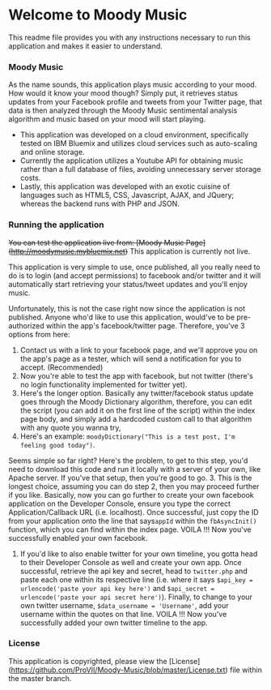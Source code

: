 # Welcome to Moody Music
This readme file provides you with any instructions necessary to run this application and makes it easier to understand.


### Moody Music
As the name sounds, this application plays music according to your mood. How would it know your mood though? Simply put, it retrieves status updates from your Facebook profile and tweets from your Twitter page, that data is then analyzed through the Moody Music sentimental analysis algorithm and music based on your mood will start playing.
* This application was developed on a cloud environment, specifically tested on IBM Bluemix and utilizes cloud services such as auto-scaling and online storage.
* Currently the application utilizes a Youtube API for obtaining music rather than a full database of files, avoiding unnecessary server storage costs.
* Lastly, this application was developed with an exotic cuisine of languages such as HTML5, CSS, Javascript, AJAX, and JQuery; whereas the backend runs with PHP and JSON.


### Running the application
~~You can test the application live from: [Moody Music Page] (http://moodymusic.mybluemix.net)~~ This application is currently not live.

This application is very simple to use, once published, all you really need to do is to login (and accept permissions) to facebook and/or twitter and it will automatically start retrieving your status/tweet updates and you'll enjoy music.

Unfortunately, this is not the case right now since the application is not published. Anyone who'd like to use this application, would've to be pre-authorized within the app's facebook/twitter page. Therefore, you've 3 options from here:
  1. Contact us with a link to your facebook page, and we'll approve you on the app's page as a tester, which will send a notification for you to accept. (Recommended)
   1. Now you're able to test the app with facebook, but not twitter (there's no login functionality implemented for twitter yet).
  2. Here's the longer option. Basically any twitter/facebook status update goes through the Moody Dictionary algorithm, therefore, you can edit the script (you can add it on the first line of the script) within the index page body, and simply add a hardcoded custom call to that algorithm with any quote you wanna try, 
   1. Here's an example: `moodyDictionary("This is a test post, I'm feeling good today")`.
  
  Seems simple so far right? Here's the problem, to get to this step, you'd need to download this code and run it locally with a server of your own, like Apache server. If you've that setup, then you're good to go.
  3. This is the longest choice, assuming you can do step 2, then you may proceed further if you like. Basically, now you can go further to create your own facebook application on the Developer Console, ensure you type the correct Application/Callback URL (i.e. localhost). Once successful, just copy the ID from your application onto the line that says`appId` within the `fbAsyncInit()` function, which you can find within the index page. VOILA !!! Now you've successfully enabled your own facebook.
   1. If you'd like to also enable twitter for your own timeline, you gotta head to their Developer Console as well and create your own app. Once successful, retrieve the api key and secret, head to `twitter.php` and paste each one within its respective line (i.e. where it says `$api_key = urlencode('paste your api key here')` and `$api_secret = urlencode('paste your api secret here')`). Finally, to change to your own twitter username, `$data_username = 'Username'`, add your username  within the quotes on that line. VOILA !!! Now you've successfully added your own twitter timeline to the app.


### License
This application is copyrighted, please view the [License] (https://github.com/ProVII/Moody-Music/blob/master/License.txt) file within the master branch.
